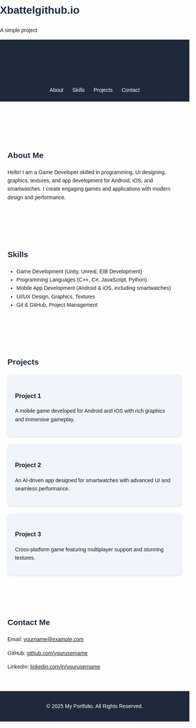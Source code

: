 # Xbattelgithub.io
A simple project 
<!DOCTYPE html><html lang="en">
<head>
  <meta charset="UTF-8" />
  <meta name="viewport" content="width=device-width, initial-scale=1.0" />
  <title>My Portfolio</title>
  <style>
    body { font-family: Arial, sans-serif; margin: 0; padding: 0; line-height: 1.6; }
    header { background: #1e293b; color: #fff; padding: 20px; text-align: center; }
    nav a { color: #fff; margin: 0 10px; text-decoration: none; }
    section { padding: 40px 20px; }
    h1, h2 { color: #1e293b; }
    .projects { display: grid; grid-template-columns: repeat(auto-fit, minmax(250px, 1fr)); gap: 20px; }
    .card { background: #f1f5f9; padding: 20px; border-radius: 10px; box-shadow: 0 2px 5px rgba(0,0,0,0.1); }
    footer { background: #1e293b; color: #fff; text-align: center; padding: 15px; }
  </style>
</head>
<body>
  <header>
    <h1>My Portfolio</h1>
    <nav>
      <a href="#about">About</a>
      <a href="#skills">Skills</a>
      <a href="#projects">Projects</a>
      <a href="#contact">Contact</a>
    </nav>
  </header>  <section id="about">
    <h2>About Me</h2>
    <p>Hello! I am a Game Developer skilled in programming, UI designing, graphics, textures, and app development for Android, iOS, and smartwatches. I create engaging games and applications with modern design and performance.</p>
  </section>  <section id="skills">
    <h2>Skills</h2>
    <ul>
      <li>Game Development (Unity, Unreal, EIB Development)</li>
      <li>Programming Languages (C++, C#, JavaScript, Python)</li>
      <li>Mobile App Development (Android & iOS, including smartwatches)</li>
      <li>UI/UX Design, Graphics, Textures</li>
      <li>Git & GitHub, Project Management</li>
    </ul>
  </section>  <section id="projects">
    <h2>Projects</h2>
    <div class="projects">
      <div class="card">
        <h3>Project 1</h3>
        <p>A mobile game developed for Android and iOS with rich graphics and immersive gameplay.</p>
      </div>
      <div class="card">
        <h3>Project 2</h3>
        <p>An AI-driven app designed for smartwatches with advanced UI and seamless performance.</p>
      </div>
      <div class="card">
        <h3>Project 3</h3>
        <p>Cross-platform game featuring multiplayer support and stunning textures.</p>
      </div>
    </div>
  </section>  <section id="contact">
    <h2>Contact Me</h2>
    <p>Email: <a href="mailto:yourname@example.com">yourname@example.com</a></p>
    <p>GitHub: <a href="https://github.com/yourusername" target="_blank">github.com/yourusername</a></p>
    <p>LinkedIn: <a href="https://linkedin.com/in/yourusername" target="_blank">linkedin.com/in/yourusername</a></p>
  </section>  <footer>
    <p>&copy; 2025 My Portfolio. All Rights Reserved.</p>
  </footer>
</body>
</html>
